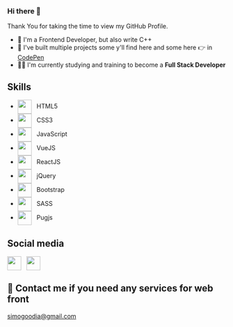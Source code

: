 ### Hi there 👋

Thank You for taking the time to view my GitHub Profile.

- 🔭 I'm a Frontend Developer, but also write C++
- 👯 I've built multiple projects some y'll find here and some here 👉 in [CodePen](https://codepen.io/simogoodia)
- 🧑‍💻 I'm currently studying and training to become a <strong>Full Stack Developer</strong>
## Skills
 - <img width = '32px' align= 'center' src="https://raw.githubusercontent.com/rahulbanerjee26/githubAboutMeGenerator/main/icons/html.svg"/> &nbsp; HTML5 
 - <img width = '32px' align= 'center' src="https://raw.githubusercontent.com/rahulbanerjee26/githubAboutMeGenerator/main/icons/css.svg"/> &nbsp; CSS3 
 - <img width = '32px' align= 'center' src="https://raw.githubusercontent.com/rahulbanerjee26/githubAboutMeGenerator/main/icons/javascript.svg"/> &nbsp; JavaScript 
 - <img width = '32px' align= 'center' src="https://raw.githubusercontent.com/rahulbanerjee26/githubAboutMeGenerator/main/icons/vuejs.svg"/> &nbsp; VueJS 
 - <img width = '32px' align= 'center' src="https://raw.githubusercontent.com/rahulbanerjee26/githubAboutMeGenerator/main/icons/reactjs.svg"/> &nbsp; ReactJS 
 - <img width = '32px' align= 'center' src="https://seeklogo.com/images/J/jquery-logo-CFE6ECE363-seeklogo.com.png"/> &nbsp; jQuery 
 - <img width = '32px' align= 'center' src="https://raw.githubusercontent.com/rahulbanerjee26/githubAboutMeGenerator/main/icons/bootstrap.svg"/> &nbsp; Bootstrap
 - <img width = '32px' align= 'center' src="https://raw.githubusercontent.com/rahulbanerjee26/githubAboutMeGenerator/main/icons/sass.svg"/> &nbsp; SASS 
 - <img width = '32px' align= 'center' src="https://raw.githubusercontent.com/rahulbanerjee26/githubAboutMeGenerator/main/icons/pug.svg"/> &nbsp; Pugjs 
## Social media

[<img width = '32px' align= 'center' src="https://icon-library.com/images/twitter-circle-icon-png/twitter-circle-icon-png-16.jpg"/>](https://twitter.com/simo_goodia)  &nbsp;  [<img width = '32px' align= 'center' src="https://pbs.twimg.com/profile_images/1470438241862049802/tNH-hoNz_400x400.jpg"/>](https://www.linkedin.com/in/simogoodia/)
## 💬 Contact me if you need any services for web front
simogoodia@gmail.com
